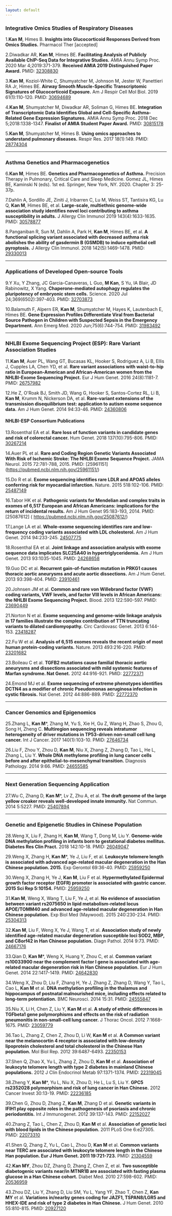 ```yaml
---
layout: default
---
```


### Integrative Omics Studies of Respiratory Diseases

1.**Kan M**, Himes B. **Insights into Glucocorticoid Responses Derived from Omics Studies.** Pharmacol Ther [accepted]

2.Diwadkar AR, **Kan M**, Himes BE. **Facilitating Analysis of Publicly Available ChIP-Seq Data for Integrative Studies.** AMIA Annu Symp Proc. 2020 Mar 4;2019:371-379. **Received AMIA 2019 Distinguished Paper Award.** PMID: [32308830](https://pubmed.ncbi.nlm.nih.gov/32308830/)

3.**Kan M**, Koziol-White C, Shumyatcher M, Johnson M, Jester W, Panettieri RA Jr, Himes BE. **Airway Smooth Muscle-Specific Transcriptomic Signatures of Glucocorticoid Exposure.** Am J Respir Cell Mol Biol. 2019 61(1):110-120. PMID: [30694689](https://pubmed.ncbi.nlm.nih.gov/30694689/)

4.**Kan M**, Shumyatcher M, Diwadkar AR, Soliman G, Himes BE. **Integration of Transcriptomic Data Identifies Global and Cell-Specific Asthma-Related Gene Expression Signatures.** AMIA Annu Symp Proc. 2018 Dec 5;2018:1338-1347. **Finalist of AMIA Student Paper Award.** PMID: [30815178](https://pubmed.ncbi.nlm.nih.gov/30815178/)

5.**Kan M**, Shumyatcher M, Himes B. **Using omics approaches to understand pulmonary diseases.** Respir Res. 2017 18(1):149. PMID: [28774304](https://pubmed.ncbi.nlm.nih.gov/28774304/)

---

### Asthma Genetics and Pharmacogenetics

6.**Kan M**, Himes BE. **Genetics and Pharmacogenetics of Asthma.** Precision Therapy in Pulmonary, Critical Care and Sleep Medicine. Gomez JL, Himes BE, Kaminski N (eds). 1st ed. Springer, New York, NY. 2020. Chapter 3: 25-37p.

7.Dahlin A, Sordillo JE, Ziniti J, Iribarren C, Lu M, Weiss ST, Tantisira KG, Lu Q, **Kan M**, Himes BE, et al. **Large-scale, multiethnic genome-wide association study identifies novel loci contributing to asthma susceptibility in adults.** J Allergy Clin Immunol 2019 143(4):1633-1635. PMID: [30578877](https://pubmed.ncbi.nlm.nih.gov/30578877/)

8.Panganiban R, Sun M, Dahlin A, Park H, **Kan M**, Himes BE, et al. **A functional splicing variant associated with decreased asthma risk abolishes the ability of gasdermin B (GSMDB) to induce epithelial cell pyroptosis.** J Allergy Clin Immunol. 2018 142(5):1469-1478. PMID: [29330013](https://pubmed.ncbi.nlm.nih.gov/29330013/)

---

### Applications of Developed Open-source Tools

9.Y Xu, Y Zhang, JC Garcia-Canaveras, L Guo, **M Kan**, S Yu, IA Blair, JD Rabinowitz, X Yang. **Chaperone-mediated autophagy regulates the pluripotency of embryonic stem cells.** Science. 2020 Jul 24;369(6502):397-403. PMID: [32703873](https://pubmed.ncbi.nlm.nih.gov/32703873/)

10.Balamuth F, Alpern ER, **Kan M**, Shumyatcher M, Hayes K, Lautenbach E, Himes BE. **Gene Expression Profiles Differentiate Viral from Bacterial Source Pathogen in Children with Suspected Sepsis in the Emergency Department.** Ann Emerg Med. 2020 Jun;75(6):744-754. PMID: [31983492](https://pubmed.ncbi.nlm.nih.gov/31983492/)

---

### NHLBI Exome Sequencing Project (ESP): Rare Variant Association Studies

11.**Kan M**, Auer PL, Wang GT, Bucasas KL, Hooker S, Rodriguez A, Li B, Ellis J, Cupples LA, Chen YD, et al. **Rare variant associations with waist-to-hip ratio in European-American and African-American women from the NHLBI-Exome Sequencing Project.** Eur J Hum Genet. 2016 24(8):1181-7. PMID: [26757982](https://pubmed.ncbi.nlm.nih.gov/26757982/)

12.He Z, O'Roak BJ, Smith JD, Wang G, Hooker S, Santos-Cortez RL, Li B, **Kan M**, Krumm N, Nickerson DA, et al. **Rare-variant extensions of the transmission disequilibrium test: application to autism exome sequence data.** Am J Hum Genet. 2014 94:33-46. PMID: [24360806]( https://pubmed.ncbi.nlm.nih.gov/24360806/)

#### NHLBI-ESP Consortium Publications

13.Rosenthal EA et al. **Rare loss of function variants in candidate genes and risk of colorectal cancer.** Hum Genet. 2018 137(10):795-806. PMID: [30267214](https://pubmed.ncbi.nlm.nih.gov/30267214/)

14.Auer PL et al. **Rare and Coding Region Genetic Variants Associated With Risk of Ischemic Stroke: The NHLBI Exome Sequence Project.** JAMA Neurol. 2015 72:781-788, 2015. PMID: [25961151] (https://pubmed.ncbi.nlm.nih.gov/25961151/)

15.Do R et al. **Exome sequencing identifies rare LDLR and APOA5 alleles conferring risk for myocardial infarction.** Nature. 2015 518:102-106. PMID: [25487149](https://pubmed.ncbi.nlm.nih.gov/25487149/)

16.Tabor HK et al. **Pathogenic variants for Mendelian and complex traits in exomes of 6,517 European and African Americans: implications for the return of incidental results.** Am J Hum Genet 95:183-193, 2014. PMID: [25087612] ( https://pubmed.ncbi.nlm.nih.gov/25087612/)

17.Lange LA et al. **Whole-exome sequencing identifies rare and low-frequency coding variants associated with LDL cholesterol.** Am J Hum Genet. 2014 94:233-245. [24507775]( https://pubmed.ncbi.nlm.nih.gov/24507775/)

18.Rosenthal EA et al. **Joint linkage and association analysis with exome sequence data implicates SLC25A40 in hypertriglyceridemia.** Am J Hum Genet. 2013 93:1035-1045. PMID: [24268658]( https://pubmed.ncbi.nlm.nih.gov/24268658/)

19.Guo DC et al. **Recurrent gain-of-function mutation in PRKG1 causes thoracic aortic aneurysms and acute aortic dissections.** Am J Hum Genet. 2013 93:398-404. PMID: [23910461]( https://pubmed.ncbi.nlm.nih.gov/23910461/)

20.Johnsen JM et al. **Common and rare von Willebrand factor (VWF) coding variants, VWF levels, and factor VIII levels in African Americans: the NHLBI Exome Sequencing Project.** Blood. 2013 122:590-597. PMID: [23690449]( https://pubmed.ncbi.nlm.nih.gov/23690449/)

21.Norton N et al. **Exome sequencing and genome-wide linkage analysis in 17 families illustrate the complex contribution of TTN truncating variants to dilated cardiomyopathy.** Circ Cardiovasc Genet. 2013 6:144-153. [23418287]( https://pubmed.ncbi.nlm.nih.gov/23418287/)

22.Fu W et al. **Analysis of 6,515 exomes reveals the recent origin of most human protein-coding variants.** Nature. 2013 493:216-220. PMID: [23201682](https://pubmed.ncbi.nlm.nih.gov/23201682/)

23.Boileau C et al. **TGFB2 mutations cause familial thoracic aortic aneurysms and dissections associated with mild systemic features of Marfan syndrome. Nat Genet.** 2012 44:916-921. PMID: [22772371](https://pubmed.ncbi.nlm.nih.gov/22772371/)

24.Emond MJ et al. **Exome sequencing of extreme phenotypes identifies DCTN4 as a modifier of chronic Pseudomonas aeruginosa infection in cystic fibrosis.** Nat Genet. 2012 44:886-889. PMID: [22772370](https://pubmed.ncbi.nlm.nih.gov/22772370/)

---

### Cancer Genomics and Epigenomics

25.Zhang L, **Kan M***, Zhang M, Yu S, Xie H, Gu Z, Wang H, Zhao S, Zhou G, Song H, Zheng C. **Multiregion sequencing reveals intratumor heterogeneity of driver mutations in TP53-driven non-small cell lung cancer.** Int J Cancer. 2017 140(1):103-10. PMID: [27646734](https://pubmed.ncbi.nlm.nih.gov/27646734/)

26.Liu F, Zhou Y, Zhou D, **Kan M**, Niu X, Zhang Z, Zhang D, Tao L, He L, Zhang L, Liu Y. **Whole DNA methylome profiling in lung cancer cells before and after epithelial-to-mesenchymal transition.** Diagnosis Pathology. 2014 9:66. PMID: [24655585](https://pubmed.ncbi.nlm.nih.gov/24655585/)

---

### Next Generation Sequencing Application

27.Wu C, Zhang D, **Kan M***, Lv Z, Zhu A, et al. **The draft genome of the large yellow croaker reveals well-developed innate immunity.** Nat Commun. 2014 5:5227. PMID: [25407894](https://pubmed.ncbi.nlm.nih.gov/25407894/)

---

### Genetic and Epigenetic Studies in Chinese Population

28.Weng X, Liu F, Zhang H, **Kan M**, Wang T, Dong M, Liu Y. **Genome-wide DNA methylation profiling in infants born to gestational diabetes mellitus. Diabetes Res Clin Pract.** 2018 142:10-18. PMID: [26049047](https://pubmed.ncbi.nlm.nih.gov/26049047/)

29.Weng X, Zhang H, **Kan M***, Ye J, Liu F, et al. **Leukocyte telomere length is associated with advanced age-related macular degeneration in the Han Chinese population. 2015.** Exp Gerontol 69:36-40. PMID: [25959250](https://pubmed.ncbi.nlm.nih.gov/25959250/)

30.Weng X, Zhang H, Ye J, **Kan M**, Liu F et al. **Hypermethylated Epidermal growth factor receptor (EGFR) promoter is associated with gastric cancer. 2015 Sci Rep 5:10154.** PMID: [25959250](https://pubmed.ncbi.nlm.nih.gov/25959250/)

31.**Kan M**, Weng X, Wang T, Liu F, Ye J, et al. **No evidence of association between variant rs2075650 in lipid metabolism-related locus APOE/TOMM40 and advanced age-related macular degeneration in Han Chinese population.** Exp Biol Med (Maywood). 2015 240:230-234. PMID: [25304313](https://pubmed.ncbi.nlm.nih.gov/25304313/)

32.**Kan M**, Liu F, Weng X, Ye J, Wang T, et al. **Association study of newly identified age-related macular degeneration susceptible loci SOD2, MBP, and C8orf42 in Han Chinese population.** Diagn Pathol. 2014 9:73. PMID: [24667176](https://pubmed.ncbi.nlm.nih.gov/24667176/)

33.Qian D, **Kan M***, Weng X, Huang Y, Zhou C, et al. **Common variant rs10033900 near the complement factor I gene is associated with age-related macular degeneration risk in Han Chinese population.** Eur J Hum Genet. 2014 22:1417-1419. PMID: [24642830](https://pubmed.ncbi.nlm.nih.gov/24642830/)

34.Weng X, Zhou D, Liu F, Zhang H, Ye J, Zhang Z, Zhang D, Wang Y, Tao L, Cao L, **Kan M** et al. **DNA methylation profiling in the thalamus and hippocampus of postnatal malnourished mice, including effects related to long-term potentiation.** BMC Neurosci. 2014 15:31. PMID: [24555847](https://pubmed.ncbi.nlm.nih.gov/24555847/)

35.Niu X, Li H, Chen Z, Liu Y, **Kan M** et al. **A study of ethnic differences in TGFbeta1 gene polymorphisms and effects on the risk of radiation pneumonitis in non-small-cell lung cancer.** J Thorac Oncol. 2012 7:1668-1675. PMID: [23059779](https://pubmed.ncbi.nlm.nih.gov/23059779/)

36.Tao L, Zhang Z, Chen Z, Zhou D, Li W, **Kan M** et al. **A Common variant near the melanocortin 4 receptor is associated with low-density lipoprotein cholesterol and total cholesterol in the Chinese Han population.** Mol Biol Rep. 2012 39:6487-6493. [22350153](https://pubmed.ncbi.nlm.nih.gov/22350153/)

37.Shen Q, Zhao X, Yu L, Zhang Z, Zhou D, **Kan M** et al. **Association of leukocyte telomere length with type 2 diabetes in mainland Chinese populations.** 2012 J Clin Endocrinol Metab 97:1371-1374. PMID: [22319045](https://pubmed.ncbi.nlm.nih.gov/22319045/)

38.Zheng Y, **Kan M***, Yu L, Niu X, Zhou D, He L, Lu S, Liu Y. **GPC5 rs2352028 polymorphism and risk of lung cancer in Han Chinese.** 2012 Cancer Invest 30:13-19. PMID: [22236185]( https://pubmed.ncbi.nlm.nih.gov/22236185/)

39.Chen G, Zhou D, Zhang Z, **Kan M**, Zhang D et al. **Genetic variants in IFIH1 play opposite roles in the pathogenesis of psoriasis and chronic periodontitis.** Int J Immunogenet. 2012 39:137-143. PMID: [22152027]( https://pubmed.ncbi.nlm.nih.gov/22152027/)

40.Zhang Z, Tao L, Chen Z, Zhou D, **Kan M** et al. **Association of genetic loci with blood lipids in the Chinese population.** 2011 PLoS One 6:e27305. PMID: [22073310]( https://pubmed.ncbi.nlm.nih.gov/22073310/)

41.Shen Q, Zhang Z, Yu L, Cao L, Zhou D, **Kan M** et al. **Common variants near TERC are associated with leukocyte telomere length in the Chinese Han population. Eur J Hum Genet. 2011 19:721-723.** PMID: [21304559](https://pubmed.ncbi.nlm.nih.gov/21304559/)

42.**Kan MY**, Zhou DZ, Zhang D, Zhang Z, Chen Z, et al. **Two susceptible diabetogenic variants near/in MTNR1B are associated with fasting plasma glucose in a Han Chinese cohort.** Diabet Med. 2010 27:598-602. PMID: [20536959]( https://pubmed.ncbi.nlm.nih.gov/20536959/)

43.Zhou DZ, Liu Y, Zhang D, Liu SM, Yu L, Yang YF, Zhao T, Chen Z, **Kan MY** et al. **Variations in/nearby genes coding for JAZF1, TSPAN8/LGR5 and HHEX-IDE and risk of type 2 diabetes in Han Chinese.** J Hum Genet. 2010 55:810-815. PMID: [20927120]( https://pubmed.ncbi.nlm.nih.gov/20927120/)

